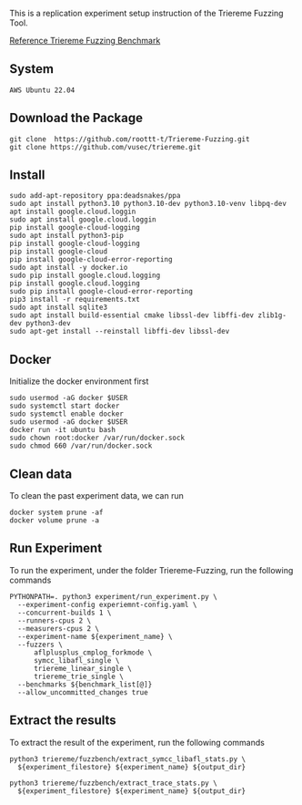 This is a replication experiment setup instruction of the Triereme Fuzzing Tool. 

[Reference Triereme Fuzzing Benchmark](https://github.com/vusec/fuzzbench-triereme)

## System 
```
AWS Ubuntu 22.04
```

## Download the Package
```
git clone  https://github.com/roottt-t/Triereme-Fuzzing.git
git clone https://github.com/vusec/triereme.git
```
## Install

```
sudo add-apt-repository ppa:deadsnakes/ppa
sudo apt install python3.10 python3.10-dev python3.10-venv libpq-dev
apt install google.cloud.loggin
sudo apt install google.cloud.loggin
pip install google-cloud-logging
sudo apt install python3-pip
pip install google-cloud-logging
pip install google-cloud
pip install google-cloud-error-reporting
sudo apt install -y docker.io
sudo pip install google.cloud.logging
pip install google.cloud.logging
sudo pip install google-cloud-error-reporting
pip3 install -r requirements.txt
sudo apt install sqlite3
sudo apt install build-essential cmake libssl-dev libffi-dev zlib1g-dev python3-dev
sudo apt-get install --reinstall libffi-dev libssl-dev
```

## Docker
Initialize the docker environment first
```
sudo usermod -aG docker $USER
sudo systemctl start docker
sudo systemctl enable docker
sudo usermod -aG docker $USER
docker run -it ubuntu bash
sudo chown root:docker /var/run/docker.sock
sudo chmod 660 /var/run/docker.sock
```
## Clean data
To clean the past experiment data, we can run 
```
docker system prune -af
docker volume prune -a
```
## Run Experiment
To run the experiment, under the folder Triereme-Fuzzing, run the following commands
```
PYTHONPATH=. python3 experiment/run_experiment.py \
  --experiment-config experiemnt-config.yaml \
  --concurrent-builds 1 \
  --runners-cpus 2 \
  --measurers-cpus 2 \
  --experiment-name ${experiment_name} \
  --fuzzers \
      aflplusplus_cmplog_forkmode \
      symcc_libafl_single \
      triereme_linear_single \
      triereme_trie_single \
  --benchmarks ${benchmark_list[@]}
  --allow_uncommitted_changes true  
```
## Extract the results
To extract the result of the experiment, run the following commands
```
python3 triereme/fuzzbench/extract_symcc_libafl_stats.py \
  ${experiment_filestore} ${experiment_name} ${output_dir}

python3 triereme/fuzzbench/extract_trace_stats.py \
  ${experiment_filestore} ${experiment_name} ${output_dir}
```
